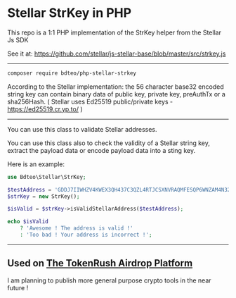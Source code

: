 # Stellar StrKey in PHP
This repo is a 1:1 PHP implementation of the StrKey helper from the Stellar Js SDK

See it at: https://github.com/stellar/js-stellar-base/blob/master/src/strkey.js

----
```bash
composer require bdteo/php-stellar-strkey
```

According to the Stellar implementation: the 56 character base32 encoded string key can contain binary data of public key, private key, preAuthTx or a sha256Hash.
( Stellar uses Ed25519 public/private keys - https://ed25519.cr.yp.to/ )

----

You can use this class to validate Stellar addresses.
 
You can use this class also to check the validity of a Stellar string key, extract the payload data or encode payload data into a sting key. 

Here is an example:

```php
use Bdteo\Stellar\StrKey;

$testAddress = 'GDDJ7IIWHZV4KWEX3QH437C3QZL4RTJCSXNVRAQMFESQP6WNZAM4N32Y';
$strKey = new StrKey();

$isValid = $strKey->isValidStellarAddress($testAddress);

echo $isValid
    ? 'Awesome ! The address is valid !'
    : 'Too bad ! Your address is incorrect !'; 
```
---
Used on <a href="https://tokenrush.io/" title="The TokenRush Airdrop Platform" target="_blank">The TokenRush Airdrop Platform</a>
---
I am planning to publish more general purpose crypto tools in the near future ! 

